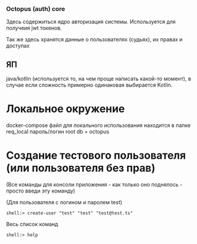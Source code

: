 ### Octopus (auth) core
Здесь содержиться ядро авторизация системы. Используется для получеия jwt токенов.

Так же здесь хранятся данные о пользователях (судьях), их правах и доступах 

## ЯП
java/kotlin (используется то, на чем проще написать какой-то момент), в случае если сложность примерно одинаковая
выбирается Kotlin.

# Локальное окружение
docker-compose файл для локального использования находится в папке req_local
пароль/логин root
db = octopus

# Создание тестового пользователя (или пользователя без прав)
(Все команды для консоли приложения - как только оно поднялось - просто введи эту команду)

(Для пользователя с логином и паролем test)
```shell
shell:> create-user "test" "test" "test@test.ts"
```
Весь список команд
```shell
shell:> help
```
